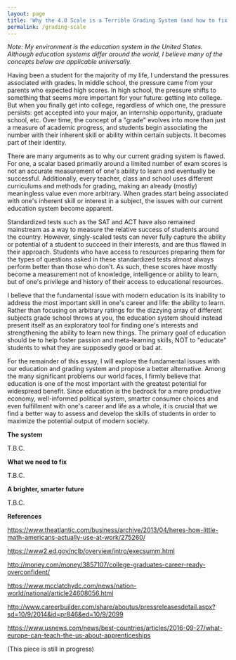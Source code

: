 ```yaml
---
layout: page
title: 'Why the 4.0 Scale is a Terrible Grading System (and how to fix it)'
permalink: /grading-scale
---
```


*Note: My environment is the education system in the United States. Although education systems differ around the world, I believe many of the concepts below are applicable universally.*


Having been a student for the majority of my life, I understand the pressures associated with grades. In middle school, the pressure came from your parents who expected high scores. In high school, the pressure shifts to something that seems more important for your future: getting into college. But when you finally get into college, regardless of which one, the pressure persists: get accepted into your major, an internship opportunity, graduate school, etc. Over time, the concept of a "grade" evolves into more than just a measure of academic progress, and students begin associating the number with their inherent skill or ability within certain subjects. It becomes part of their identity.

There are many arguments as to why our current grading system is flawed. For one, a scalar based primarily around a limited number of exam scores is not an accurate measurement of one's ability to learn and eventually be successful. Additionally, every teacher, class and school uses different curriculums and methods for grading, making an already (mostly) meaningless value even more arbitrary. When grades start being associated with one's inherent skill or interest in a subject, the issues with our current education system become apparent.

Standardized tests such as the SAT and ACT have also remained mainstream as a way to measure the relative success of students around the country. However, singly-scaled tests can never fully capture the ability or potential of a student to succeed in their interests, and are thus flawed in their approach. Students who have access to resources preparing them for the types of questions asked in these standardized tests almost always perform better than those who don't. As such, these scores have mostly become a measurement not of knowledge, intelligence or ability to learn, but of one's privilege and history of their access to educational resources.

I believe that the fundamental issue with modern education is its inability to address the most important skill in one's career and life: the ability to learn. Rather than focusing on arbitrary ratings for the dizzying array of different subjects grade school throws at you, the education system should instead present itself as an exploratory tool for finding one's interests and strengthening the ability to learn new things. The primary goal of education should be to help foster passion and meta-learning skills, NOT to "educate" students to what they are supposedly good or bad at.

For the remainder of this essay, I will explore the fundamental issues with our education and grading system and propose a better alternative. Among the many significant problems our world faces, I firmly believe that education is one of the most important with the greatest potential for widespread benefit. Since education is the bedrock for a more productive economy, well-informed political system, smarter consumer choices and even fulfillment with one's career and life as a whole, it is crucial that we find a better way to assess and develop the skills of students in order to maximize the potential output of modern society.

**The system**

T.B.C.


**What we need to fix**

T.B.C.

**A brighter, smarter future**

T.B.C.

**References**


https://www.theatlantic.com/business/archive/2013/04/heres-how-little-math-americans-actually-use-at-work/275260/

https://www2.ed.gov/nclb/overview/intro/execsumm.html

http://money.com/money/3857107/college-graduates-career-ready-overconfident/

https://www.mcclatchydc.com/news/nation-world/national/article24608056.html

http://www.careerbuilder.com/share/aboutus/pressreleasesdetail.aspx?sd=10/9/2014&id=pr846&ed=10/9/2099

https://www.usnews.com/news/best-countries/articles/2016-09-27/what-europe-can-teach-the-us-about-apprenticeships

(This piece is still in progress)